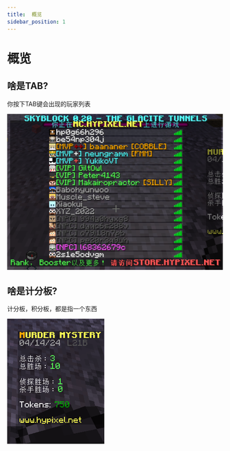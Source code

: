 ```yaml
---
title:  概览
sidebar_position: 1
---
```


# 概览

## 啥是TAB?

你按下TAB键会出现的玩家列表

![](_images/啥是TAB.png)

## 啥是计分板?

计分板，积分板，都是指一个东西

![](_images/啥是计分板.png)
